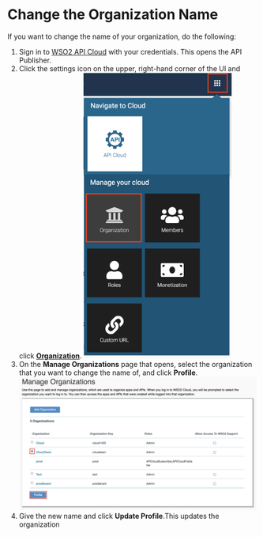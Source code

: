 # Change the Organization Name

If you want to change the name of your organization, do the following:

1.  Sign in to [WSO2 API Cloud](https://wso2.com/api-management/cloud/) with your credentials. This opens the API Publisher.
2.  Click the settings icon on the upper, right-hand corner of the UI
    and click **[Organization](https://cloudmgt.cloud.wso2.com/cloudmgt/site/pages/organization.jag)**.
    ![](../../assets/img/learn/cloud-administration/manage-organizations.png)
3.  On the **Manage Organizations** page that opens, select the
    organization that you want to change the name of, and click
    **Profile**.
    ![](../../assets/img/learn/cloud-administration/edit-organization-name.png)
4.  Give the new name and click **Update Profile**.This updates the organization